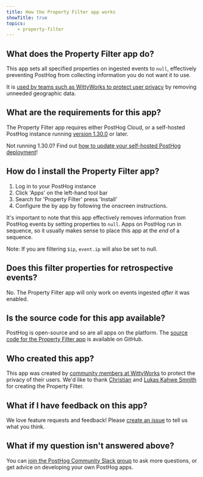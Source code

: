 ```yaml
---
title: How the Property Filter app works
showTitle: true
topics:
    - property-filter
---
```


## What does the Property Filter app do?

This app sets all specified properties on ingested events to `null`, effectively preventing PostHog from collecting information you do not want it to use. 

It is [used by teams such as WittyWorks to protect user privacy](https://posthog.com/customers/wittyworks) by removing unneeded geographic data. 

## What are the requirements for this app?

The Property Filter app requires either PostHog Cloud, or a self-hosted PostHog instance running [version 1.30.0](https://posthog.com/blog/the-posthog-array-1-30-0) or later. 

Not running 1.30.0? Find out [how to update your self-hosted PostHog deployment](https://posthog.com/docs/self-host/configure/upgrading-posthog)! 

## How do I install the Property Filter app?

1. Log in to your PostHog instance
2. Click 'Apps' on the left-hand tool bar
3. Search for 'Property Filter' press 'Install'
4. Configure the by app by following the onscreen instructions. 

It's important to note that this app effectively removes information from PostHog events by setting properties to `null`. Apps on PostHog run in sequence, so it usually makes sense to place this app at the _end_ of a sequence. 

Note: If you are filtering `$ip`, `event.ip` will also be set to null.

## Does this filter properties for retrospective events?

No. The Property Filter app will only work on events ingested _after_ it was enabled. 

## Is the source code for this app available?

PostHog is open-source and so are all apps on the platform. The [source code for the Property Filter app](https://github.com/witty-works/posthog-property-filter-plugin) is available on GitHub. 

## Who created this app?

This app was created by [community members at WittyWorks]((https://posthog.com/customers/wittyworks)) to protect the privacy of their users. We'd like to thank [Christian](https://github.com/Christian-aman-insurely) and [Lukas Kahwe Smnith](https://github.com/lsmith77) for creating the Property Filter. 

## What if I have feedback on this app?

We love feature requests and feedback! Please [create an issue](https://github.com/PostHog/posthog/issues/new?assignees=&labels=enhancement%2C+feature&template=feature_request.md) to tell us what you think. 

## What if my question isn't answered above?

You can [join the PostHog Community Slack group](/slack) to ask more questions, or get advice on developing your own PostHog apps.